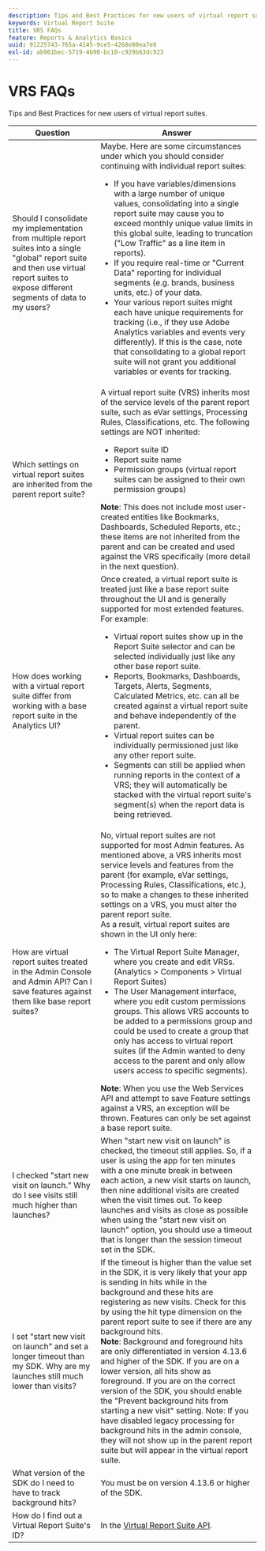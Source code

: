 ```yaml
---
description: Tips and Best Practices for new users of virtual report suites.
keywords: Virtual Report Suite
title: VRS FAQs
feature: Reports & Analytics Basics
uuid: 91225743-765a-4145-9ce5-4268e80ea7e8
exl-id: ab961bec-5719-4b90-bc10-c929b63dc923
---
```

# VRS FAQs

Tips and Best Practices for new users of virtual report suites.

| Question | Answer |
| --- | --- |
| Should I consolidate my implementation from multiple report suites into a single "global" report suite and then use virtual report suites to expose different segments of data to my users? | Maybe. Here are some circumstances under which you should consider continuing with individual report suites:<ul><li>If you have variables/dimensions with a large number of unique values, consolidating into a single report suite may cause you to exceed monthly unique value limits in this global suite, leading to truncation ("Low Traffic" as a line item in reports).</li><li>If you require real-time or "Current Data" reporting for individual segments (e.g. brands, business units, etc.) of your data.</li><li>Your various report suites might each have unique requirements for tracking (i.e., if they use Adobe Analytics variables and events very differently). If this is the case, note that consolidating to a global report suite will not grant you additional variables or events for tracking.</li></ul>|
| Which settings on virtual report suites are inherited from the parent report suite?|A virtual report suite (VRS) inherits most of the service levels of the parent report suite, such as eVar settings, Processing Rules, Classifications, etc.  The following settings are NOT inherited:<ul><li>Report suite ID</li><li>Report suite name </li><li>Permission groups (virtual report suites can be assigned to their own permission groups)</li></ul>**Note**:  This does not include most user-created entities like Bookmarks, Dashboards, Scheduled Reports, etc.; these items are not inherited from the parent and can be created and used against the VRS specifically (more detail in the next question).|
| How does working with a virtual report suite differ from working with a base report suite in the Analytics UI? | Once created, a virtual report suite is treated just like a base report suite throughout the UI and is generally supported for most extended features. For example:<ul><li>Virtual report suites show up in the Report Suite selector and can be selected individually just like any other base report suite.</li><li>Reports, Bookmarks, Dashboards, Targets, Alerts, Segments, Calculated Metrics, etc. can all be created against a virtual report suite and behave independently of the parent.</li><li>Virtual report suites can be individually permissioned just like any other report suite.</li><li>Segments can still be applied when running reports in the context of a VRS; they will automatically be stacked with the virtual report suite's segment(s) when the report data is being retrieved.</li></ul> |
| How are virtual report suites treated in the Admin Console and Admin API? Can I save features against them like base report suites? | No, virtual report suites are not supported for most Admin features. As mentioned above, a VRS inherits most service levels and features from the parent (for example, eVar settings, Processing Rules, Classifications, etc.), so to make a changes to these inherited settings on a VRS, you must alter the parent report suite.<br>As a result, virtual report suites are shown in the UI only here:<ul><li>The Virtual Report Suite Manager, where you create and edit VRSs. (Analytics > Components > Virtual Report Suites)</li><li>The User Management interface, where you edit custom permissions groups. This allows VRS accounts to be added to a permissions group and could be used to create a group that only has access to virtual report suites (if the Admin wanted to deny access to the parent and only allow users access to specific segments).</li></ul>**Note**:  When you use the Web Services API and attempt to save Feature settings against a VRS, an exception will be thrown. Features can only be set against a base report suite.|
| I checked "start new visit on launch." Why do I see visits still much higher than launches? | When "start new visit on launch" is checked, the timeout still applies. So, if a user is using the app for ten minutes with a one minute break in between each action, a new visit starts on launch, then nine additional visits are created when the visit times out. To keep launches and visits as close as possible when using the "start new visit on launch" option, you should use a timeout that is longer than the session timeout set in the SDK. |
| I set "start new visit on launch" and set a longer timeout than my SDK. Why are my launches still much lower than visits? | If the timeout is higher than the value set in the SDK, it is very likely that your app is sending in hits while in the background and these hits are registering as new visits. Check for this by using the hit type dimension on the parent report suite to see if there are any background hits.<br>**Note**: Background and foreground hits are only differentiated in version 4.13.6 and higher of the SDK. If you are on a lower version, all hits show as foreground. If you are on the correct version of the SDK, you should enable the "Prevent background hits from starting a new visit" setting.    Note: If you have disabled legacy processing for background hits in the admin console, they will not show up in the parent report suite but will appear in the virtual report suite.|
| What version of the SDK do I need to have to track background hits? | You must be on version 4.13.6 or higher of the SDK. |
| How do I find out a Virtual Report Suite's ID? | In the [Virtual Report Suite API](https://www.adobe.io/apis/experiencecloud/analytics/docs.html#!AdobeDocs/analytics-2.0-apis/master/vrs.md).
